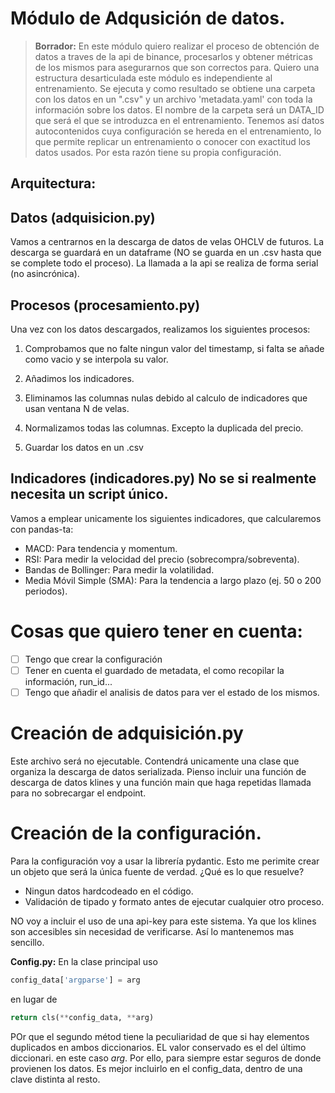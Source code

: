 # Módulo de Adqusición de datos.

> **Borrador:** En este módulo quiero realizar el proceso de obtención de datos a traves de la api de binance, procesarlos y obtener métricas de los mismos para asegurarnos que son correctos para. Quiero una estructura desarticulada este módulo es independiente al entrenamiento. Se ejecuta y como resultado se obtiene una carpeta con los datos en un ".csv" y un archivo 'metadata.yaml' con toda la información sobre los datos. El nombre de la carpeta será un DATA_ID que será el que se introduzca en el entrenamiento. Tenemos así datos autocontenidos cuya configuración se hereda en el entrenamiento, lo que permite replicar un entrenamiento o conocer con exactitud los datos usados. Por esta razón tiene su propia  configuración. 

## **Arquitectura:**


## Datos (adquisicion.py)
Vamos a centrarnos en la descarga de datos de velas OHCLV de futuros. La descarga se guardará en un dataframe (NO se guarda en un .csv hasta que se complete todo el proceso). La llamada a la api se realiza de forma serial (no asincrónica). 

## Procesos (procesamiento.py)
Una vez con los datos descargados, realizamos los siguientes procesos:
1. Comprobamos que no falte ningun valor del timestamp, si falta se añade como vacio y se interpola su valor.

2. Añadimos los indicadores.

3. Eliminamos las columnas nulas debido al calculo de indicadores que usan ventana N de velas.

4. Normalizamos todas las columnas. Excepto la duplicada del precio.

5. Guardar los datos en un .csv

## Indicadores (indicadores.py) No se si realmente necesita un script único.
Vamos a emplear unicamente los siguientes indicadores, que calcularemos con pandas-ta:

- MACD: Para tendencia y momentum.
- RSI: Para medir la velocidad del precio (sobrecompra/sobreventa).
- Bandas de Bollinger: Para medir la volatilidad.
- Media Móvil Simple (SMA): Para la tendencia a largo plazo (ej. 50 o 200 periodos). 


# Cosas que quiero tener en cuenta:
- [ ] Tengo que crear la configuración
- [ ] Tener en cuenta el guardado de metadata, el como recopilar la información, run_id...
- [ ] Tengo que añadir el analisis de datos para ver el estado de los mismos.

# Creación de adquisición.py
Este archivo será no ejecutable. Contendrá unicamente una clase que organiza la descarga de datos serializada. Pienso incluir una función de descarga de datos klines y una función main que haga repetidas llamada para no sobrecargar el endpoint.


# Creación de la configuración.
Para la configuración voy a usar la librería pydantic. Esto me perimite crear un objeto que será la única fuente de verdad. ¿Qué es lo que resuelve?
- Ningun datos hardcodeado en el código.
- Validación de tipado y formato antes de ejecutar cualquier otro proceso.

NO voy a incluir el uso de una api-key para este sistema. Ya que los klines son accesibles sin necesidad de verificarse. Así lo mantenemos mas sencillo.

**Config.py:** En la clase principal uso 
```python
config_data['argparse'] = arg
```
en lugar de 
```python
return cls(**config_data, **arg)
```
POr que el segundo métod tiene la peculiaridad de que si hay elementos duplicados en ambos diccionarios. EL valor conservado es el del último diccionari. en este caso *arg*. Por ello, para siempre estar seguros de donde provienen los datos. Es mejor incluirlo en el config_data, dentro de una clave distinta al resto.